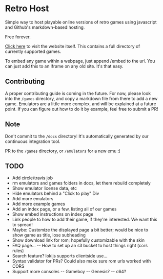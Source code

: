 # Retro Host

Simple way to host playable online versions of retro games using javascript and Github's markdown-based hosting.

Free forever.

[Click here](https://cppchriscpp.github.io/retro-host) to visit the website itself. This contains a full directory of
currently supported games.

To embed any game within a webpage, just append /embed to the url. You can just add this to an iframe on
any old site. It's that easy.

## Contributing

A proper contributing guide is coming in the future. For now, please look into the `/games` directory, and copy a
markdown file from there to add a new game. Emulators are a little more complex, and will be explained at a future
point. If you can figure out how to do it by example, feel free to submit a PR!

## Note

Don't commit to the `/docs` directory! It's automatically generated by our continuous integration tool. 

PR to the `/games` directory, or `/emulators` for a new emu :)

## TODO

- Add circle/travis job
- rm emulators and games folders in docs, let them rebuild completely
- Show emulator license data, etc
- Hide emulators behind a "Click to play" Div
- Add more emulators
- Add more example games
- Add an index page, or a few, listing all of our games
- Show embed instructions on index page
- Link people to how to add their game, if they're interested. We want this to spread!
- Maybe: Customize the displayed page a bit better; would be nice to show game as title, lose subheading
- Show download link for rom; hopefully customizable with the skin
- FAQ page...
-- How to set up an s3 bucket to host things right (cors rules)
- Search feature? lokijs supports clientside use...
- Syntax validator for PRs? Could also make sure rom urls worked with CORS
- Support more consoles
-- Gameboy
-- Genesis?
-- c64? 
